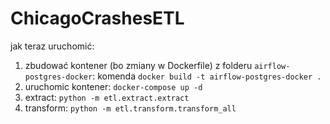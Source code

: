 # ChicagoCrashesETL

jak teraz uruchomić:
1. zbudować kontener (bo zmiany w Dockerfile) z folderu ```airflow-postgres-docker```: komenda ```docker build -t airflow-postgres-docker . ```
2. uruchomic kontener: ```docker-compose up -d```
3. extract: ```python -m etl.extract.extract```
4. transform: ```python -m etl.transform.transform_all```
